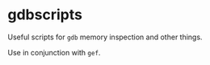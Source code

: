# gdbscripts

Useful scripts for `gdb` memory inspection and other things.

Use in conjunction with `gef`.
